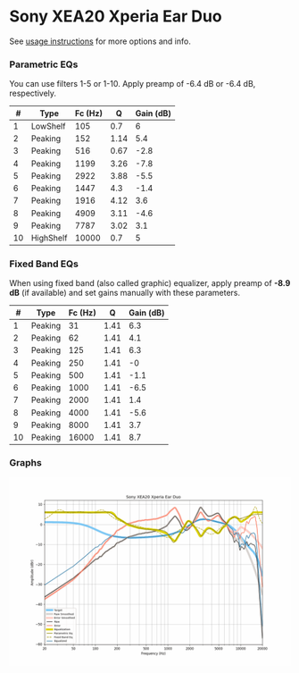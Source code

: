# Sony XEA20 Xperia Ear Duo
See [usage instructions](https://github.com/jaakkopasanen/AutoEq#usage) for more options and info.

### Parametric EQs
You can use filters 1-5 or 1-10. Apply preamp of -6.4 dB or -6.4 dB, respectively.

|   # | Type      |   Fc (Hz) |    Q |   Gain (dB) |
|-----|-----------|-----------|------|-------------|
|   1 | LowShelf  |       105 | 0.7  |         6   |
|   2 | Peaking   |       152 | 1.14 |         5.4 |
|   3 | Peaking   |       516 | 0.67 |        -2.8 |
|   4 | Peaking   |      1199 | 3.26 |        -7.8 |
|   5 | Peaking   |      2922 | 3.88 |        -5.5 |
|   6 | Peaking   |      1447 | 4.3  |        -1.4 |
|   7 | Peaking   |      1916 | 4.12 |         3.6 |
|   8 | Peaking   |      4909 | 3.11 |        -4.6 |
|   9 | Peaking   |      7787 | 3.02 |         3.1 |
|  10 | HighShelf |     10000 | 0.7  |         5   |

### Fixed Band EQs
When using fixed band (also called graphic) equalizer, apply preamp of **-8.9 dB** (if available) and set gains manually with these parameters.

|   # | Type    |   Fc (Hz) |    Q |   Gain (dB) |
|-----|---------|-----------|------|-------------|
|   1 | Peaking |        31 | 1.41 |         6.3 |
|   2 | Peaking |        62 | 1.41 |         4.1 |
|   3 | Peaking |       125 | 1.41 |         6.3 |
|   4 | Peaking |       250 | 1.41 |        -0   |
|   5 | Peaking |       500 | 1.41 |        -1.1 |
|   6 | Peaking |      1000 | 1.41 |        -6.5 |
|   7 | Peaking |      2000 | 1.41 |         1.4 |
|   8 | Peaking |      4000 | 1.41 |        -5.6 |
|   9 | Peaking |      8000 | 1.41 |         3.7 |
|  10 | Peaking |     16000 | 1.41 |         8.7 |

### Graphs
![](./Sony%20XEA20%20Xperia%20Ear%20Duo.png)
